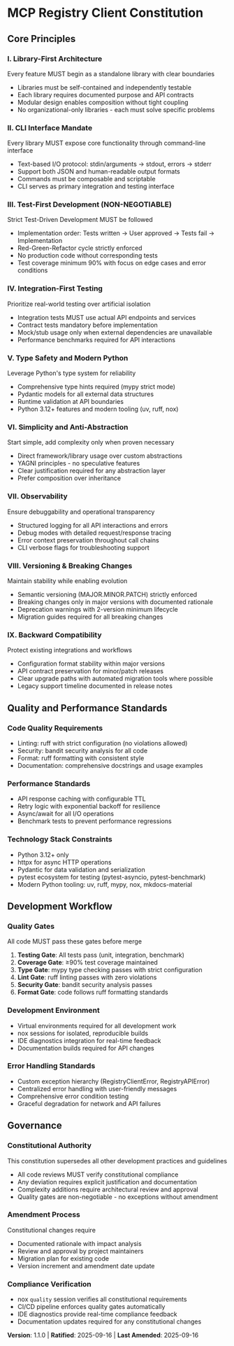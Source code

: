 # MCP Registry Client Constitution

## Core Principles

### I. Library-First Architecture

Every feature MUST begin as a standalone library with clear boundaries

- Libraries must be self-contained and independently testable
- Each library requires documented purpose and API contracts
- Modular design enables composition without tight coupling
- No organizational-only libraries - each must solve specific problems

### II. CLI Interface Mandate

Every library MUST expose core functionality through command-line interface

- Text-based I/O protocol: stdin/arguments → stdout, errors → stderr
- Support both JSON and human-readable output formats
- Commands must be composable and scriptable
- CLI serves as primary integration and testing interface

### III. Test-First Development (NON-NEGOTIABLE)

Strict Test-Driven Development MUST be followed

- Implementation order: Tests written → User approved → Tests fail → Implementation
- Red-Green-Refactor cycle strictly enforced
- No production code without corresponding tests
- Test coverage minimum 90% with focus on edge cases and error conditions

### IV. Integration-First Testing

Prioritize real-world testing over artificial isolation

- Integration tests MUST use actual API endpoints and services
- Contract tests mandatory before implementation
- Mock/stub usage only when external dependencies are unavailable
- Performance benchmarks required for API interactions

### V. Type Safety and Modern Python

Leverage Python's type system for reliability

- Comprehensive type hints required (mypy strict mode)
- Pydantic models for all external data structures
- Runtime validation at API boundaries
- Python 3.12+ features and modern tooling (uv, ruff, nox)

### VI. Simplicity and Anti-Abstraction

Start simple, add complexity only when proven necessary

- Direct framework/library usage over custom abstractions
- YAGNI principles - no speculative features
- Clear justification required for any abstraction layer
- Prefer composition over inheritance

### VII. Observability

Ensure debuggability and operational transparency

- Structured logging for all API interactions and errors
- Debug modes with detailed request/response tracing
- Error context preservation throughout call chains
- CLI verbose flags for troubleshooting support

### VIII. Versioning & Breaking Changes

Maintain stability while enabling evolution

- Semantic versioning (MAJOR.MINOR.PATCH) strictly enforced
- Breaking changes only in major versions with documented rationale
- Deprecation warnings with 2-version minimum lifecycle
- Migration guides required for all breaking changes

### IX. Backward Compatibility

Protect existing integrations and workflows

- Configuration format stability within major versions
- API contract preservation for minor/patch releases
- Clear upgrade paths with automated migration tools where possible
- Legacy support timeline documented in release notes

## Quality and Performance Standards

### Code Quality Requirements

- Linting: ruff with strict configuration (no violations allowed)
- Security: bandit security analysis for all code
- Format: ruff formatting with consistent style
- Documentation: comprehensive docstrings and usage examples

### Performance Standards

- API response caching with configurable TTL
- Retry logic with exponential backoff for resilience
- Async/await for all I/O operations
- Benchmark tests to prevent performance regressions

### Technology Stack Constraints

- Python 3.12+ only
- httpx for async HTTP operations
- Pydantic for data validation and serialization
- pytest ecosystem for testing (pytest-asyncio, pytest-benchmark)
- Modern Python tooling: uv, ruff, mypy, nox, mkdocs-material

## Development Workflow

### Quality Gates

All code MUST pass these gates before merge

1. **Testing Gate**: All tests pass (unit, integration, benchmark)
2. **Coverage Gate**: ≥90% test coverage maintained
3. **Type Gate**: mypy type checking passes with strict configuration
4. **Lint Gate**: ruff linting passes with zero violations
5. **Security Gate**: bandit security analysis passes
6. **Format Gate**: code follows ruff formatting standards

### Development Environment

- Virtual environments required for all development work
- nox sessions for isolated, reproducible builds
- IDE diagnostics integration for real-time feedback
- Documentation builds required for API changes

### Error Handling Standards

- Custom exception hierarchy (RegistryClientError, RegistryAPIError)
- Centralized error handling with user-friendly messages
- Comprehensive error condition testing
- Graceful degradation for network and API failures

## Governance

### Constitutional Authority

This constitution supersedes all other development practices and guidelines

- All code reviews MUST verify constitutional compliance
- Any deviation requires explicit justification and documentation
- Complexity additions require architectural review and approval
- Quality gates are non-negotiable - no exceptions without amendment

### Amendment Process

Constitutional changes require

- Documented rationale with impact analysis
- Review and approval by project maintainers
- Migration plan for existing code
- Version increment and amendment date update

### Compliance Verification

- nox `quality` session verifies all constitutional requirements
- CI/CD pipeline enforces quality gates automatically
- IDE diagnostics provide real-time compliance feedback
- Documentation updates required for any constitutional changes

**Version**: 1.1.0 | **Ratified**: 2025-09-16 | **Last Amended**: 2025-09-16
